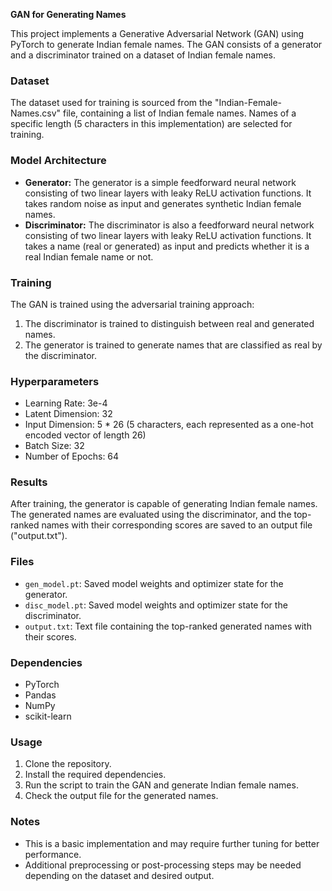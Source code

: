 **GAN for Generating Names**

This project implements a Generative Adversarial Network (GAN) using PyTorch to generate Indian female names. The GAN consists of a generator and a discriminator trained on a dataset of Indian female names.

### Dataset
The dataset used for training is sourced from the "Indian-Female-Names.csv" file, containing a list of Indian female names. Names of a specific length (5 characters in this implementation) are selected for training.

### Model Architecture
- **Generator:** The generator is a simple feedforward neural network consisting of two linear layers with leaky ReLU activation functions. It takes random noise as input and generates synthetic Indian female names.
- **Discriminator:** The discriminator is also a feedforward neural network consisting of two linear layers with leaky ReLU activation functions. It takes a name (real or generated) as input and predicts whether it is a real Indian female name or not.

### Training
The GAN is trained using the adversarial training approach:
1. The discriminator is trained to distinguish between real and generated names.
2. The generator is trained to generate names that are classified as real by the discriminator.

### Hyperparameters
- Learning Rate: 3e-4
- Latent Dimension: 32
- Input Dimension: 5 * 26 (5 characters, each represented as a one-hot encoded vector of length 26)
- Batch Size: 32
- Number of Epochs: 64

### Results
After training, the generator is capable of generating Indian female names. The generated names are evaluated using the discriminator, and the top-ranked names with their corresponding scores are saved to an output file ("output.txt").

### Files
- `gen_model.pt`: Saved model weights and optimizer state for the generator.
- `disc_model.pt`: Saved model weights and optimizer state for the discriminator.
- `output.txt`: Text file containing the top-ranked generated names with their scores.

### Dependencies
- PyTorch
- Pandas
- NumPy
- scikit-learn

### Usage
1. Clone the repository.
2. Install the required dependencies.
3. Run the script to train the GAN and generate Indian female names.
4. Check the output file for the generated names.

### Notes
- This is a basic implementation and may require further tuning for better performance.
- Additional preprocessing or post-processing steps may be needed depending on the dataset and desired output.
